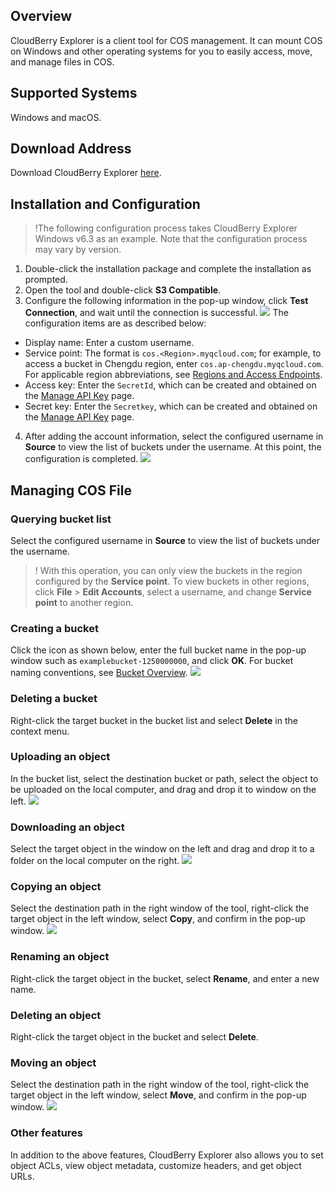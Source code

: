## Overview

CloudBerry Explorer is a client tool for COS management. It can mount COS on Windows and other operating systems for you to easily access, move, and manage files in COS.


## Supported Systems

Windows and macOS.

## Download Address

Download CloudBerry Explorer [here](https://www.cloudberrylab.com/download-thanks.aspx?prod=cbes3free&src=ms).

## Installation and Configuration

>!The following configuration process takes CloudBerry Explorer Windows v6.3 as an example. Note that the configuration process may vary by version.
>

1. Double-click the installation package and complete the installation as prompted.
2. Open the tool and double-click **S3 Compatible**.
3. Configure the following information in the pop-up window, click **Test Connection**, and wait until the connection is successful.
![](https://qcloudimg.tencent-cloud.cn/raw/c7c351ac3c8fbabcf635ae7699fb3dba.png)
The configuration items are as described below:
 - Display name: Enter a custom username.
 - Service point: The format is `cos.<Region>.myqcloud.com`; for example, to access a bucket in Chengdu region, enter `cos.ap-chengdu.myqcloud.com`. For applicable region abbreviations, see [Regions and Access Endpoints](https://intl.cloud.tencent.com/document/product/436/6224).
 - Access key: Enter the `SecretId`, which can be created and obtained on the [Manage API Key](https://console.cloud.tencent.com/capi) page.
 - Secret key: Enter the `Secretkey`, which can be created and obtained on the [Manage API Key](https://console.cloud.tencent.com/capi) page.
4. After adding the account information, select the configured username in **Source** to view the list of buckets under the username. At this point, the configuration is completed.
![](https://qcloudimg.tencent-cloud.cn/raw/5b001159dea9eada859a06014d1cbdfd.png)

## Managing COS File

### Querying bucket list

Select the configured username in **Source** to view the list of buckets under the username.

>! With this operation, you can only view the buckets in the region configured by the **Service point**. To view buckets in other regions, click **File** > **Edit Accounts**, select a username, and change **Service point** to another region.
>

### Creating a bucket

Click the icon as shown below, enter the full bucket name in the pop-up window such as `examplebucket-1250000000`, and click **OK**.
For bucket naming conventions, see [Bucket Overview](https://intl.cloud.tencent.com/document/product/436/13312).
![](https://qcloudimg.tencent-cloud.cn/raw/9192916f402017e27f8b233ac2c72c9e.png)

### Deleting a bucket

Right-click the target bucket in the bucket list and select **Delete** in the context menu.


### Uploading an object

In the bucket list, select the destination bucket or path, select the object to be uploaded on the local computer, and drag and drop it to window on the left.
![](https://qcloudimg.tencent-cloud.cn/raw/92aea7e39697ab46bb29f430bc58206a.png)

### Downloading an object

Select the target object in the window on the left and drag and drop it to a folder on the local computer on the right.
![](https://qcloudimg.tencent-cloud.cn/raw/1ed1432256fd44ac2f9739f6fda263b1.png)

### Copying an object

Select the destination path in the right window of the tool, right-click the target object in the left window, select **Copy**, and confirm in the pop-up window.
![](https://qcloudimg.tencent-cloud.cn/raw/5d1801cd20fe1885ee6e16ddec1139c5.png)

### Renaming an object

Right-click the target object in the bucket, select **Rename**, and enter a new name.


### Deleting an object

Right-click the target object in the bucket and select **Delete**.

### Moving an object

Select the destination path in the right window of the tool, right-click the target object in the left window, select **Move**, and confirm in the pop-up window.
![](https://qcloudimg.tencent-cloud.cn/raw/5b4f20a2f400bf24f70dde5b93ed8053.png)


### Other features

In addition to the above features, CloudBerry Explorer also allows you to set object ACLs, view object metadata, customize headers, and get object URLs.


